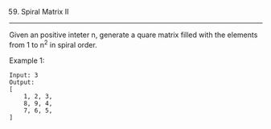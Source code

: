 59. Spiral Matrix II
---
Given an positive inteter n, generate a quare matrix filled with the elements from 1 to n<sup>2</sup> in spiral order.

Example 1:
```
Input: 3
Output: 
[
    1, 2, 3,
    8, 9, 4,
    7, 6, 5,
]
```